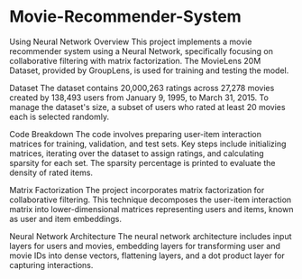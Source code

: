 # Movie-Recommender-System
Using Neural Network
Overview
This project implements a movie recommender system using a Neural Network, specifically focusing on collaborative filtering with matrix factorization. The MovieLens 20M Dataset, provided by GroupLens, is used for training and testing the model.

Dataset
The dataset contains 20,000,263 ratings across 27,278 movies created by 138,493 users from January 9, 1995, to March 31, 2015. To manage the dataset's size, a subset of users who rated at least 20 movies each is selected randomly.

Code Breakdown
The code involves preparing user-item interaction matrices for training, validation, and test sets. Key steps include initializing matrices, iterating over the dataset to assign ratings, and calculating sparsity for each set. The sparsity percentage is printed to evaluate the density of rated items.

Matrix Factorization
The project incorporates matrix factorization for collaborative filtering. This technique decomposes the user-item interaction matrix into lower-dimensional matrices representing users and items, known as user and item embeddings.

Neural Network Architecture
The neural network architecture includes input layers for users and movies, embedding layers for transforming user and movie IDs into dense vectors, flattening layers, and a dot product layer for capturing interactions.
